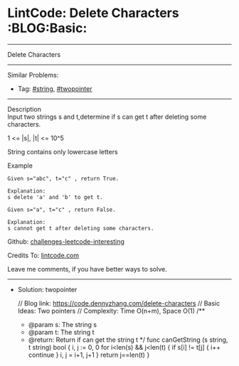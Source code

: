 # LintCode: Delete Characters     :BLOG:Basic:


---

Delete Characters  

---

Similar Problems:  
-   Tag: [#string](https://code.dennyzhang.com/tag/string), [#twopointer](https://code.dennyzhang.com/tag/twopointer)

---

Description  
Input two strings s and t,determine if s can get t after deleting some characters.  

1 <= |s|, |t| <= 10^5  

String contains only lowercase letters  

Example  

    Given s="abc", t="c" , return True.
    
    Explanation:
    s delete 'a' and 'b' to get t.

    Given s="a", t="c" , return False.
    
    Explanation:
    s cannot get t after deleting some characters.

Github: [challenges-leetcode-interesting](https://github.com/DennyZhang/challenges-leetcode-interesting/tree/master/delete-characters)  

Credits To: [lintcode.com](https://www.lintcode.com/problem/delete-characters/description)  

Leave me comments, if you have better ways to solve.  

---

-   Solution: twopointer

    // Blog link: https://code.dennyzhang.com/delete-characters
    // Basic Ideas: Two pointers
    // Complexity: Time O(n+m), Space O(1)
    /**
     * @param s: The string s
     * @param t: The string t
     * @return: Return if can get the string t
     */
    func canGetString (s string, t string) bool {
        i, j := 0, 0
        for i<len(s) && j<len(t) {
            if s[i] != t[j] {
                i++
                continue
            }
            i, j = i+1, j+1
        }
        return j==len(t)
    }